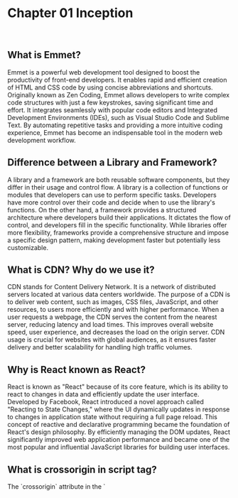 <h1>Chapter 01 Inception</h1>

<br />


<h2> What is Emmet? </h2>

<p> Emmet is a powerful web development tool designed to boost the productivity of front-end developers. It enables rapid and efficient creation of HTML and CSS code by using concise abbreviations and shortcuts. Originally known as Zen Coding, Emmet allows developers to write complex code structures with just a few keystrokes, saving significant time and effort. It integrates seamlessly with popular code editors and Integrated Development Environments (IDEs), such as Visual Studio Code and Sublime Text. By automating repetitive tasks and providing a more intuitive coding experience, Emmet has become an indispensable tool in the modern web development workflow. </p>

<h2>Difference between a Library and Framework? </h2>
<p>
A library and a framework are both reusable software components, but they differ in their usage and control flow. A library is a collection of functions or modules that developers can use to perform specific tasks. Developers have more control over their code and decide when to use the library's functions. On the other hand, a framework provides a structured architecture where developers build their applications. It dictates the flow of control, and developers fill in the specific functionality. While libraries offer more flexibility, frameworks provide a comprehensive structure and impose a specific design pattern, making development faster but potentially less customizable.
</p>

<h2>What is CDN? Why do we use it? </h2>
<p>
CDN stands for Content Delivery Network. It is a network of distributed servers located at various data centers worldwide. The purpose of a CDN is to deliver web content, such as images, CSS files, JavaScript, and other resources, to users more efficiently and with higher performance. When a user requests a webpage, the CDN serves the content from the nearest server, reducing latency and load times. This improves overall website speed, user experience, and decreases the load on the origin server. CDN usage is crucial for websites with global audiences, as it ensures faster delivery and better scalability for handling high traffic volumes.
</p>


<h2>Why is React known as React?</h2>
<p>
React is known as "React" because of its core feature, which is its ability to react to changes in data and efficiently update the user interface. Developed by Facebook, React introduced a novel approach called "Reacting to State Changes," where the UI dynamically updates in response to changes in application state without requiring a full page reload. This concept of reactive and declarative programming became the foundation of React's design philosophy. By efficiently managing the DOM updates, React significantly improved web application performance and became one of the most popular and influential JavaScript libraries for building user interfaces.
</p>

<h2>What is crossorigin in script tag?</h2>
<p>
The `crossorigin` attribute in the `<script>` tag is used to control how the browser fetches and handles JavaScript files from different origins (domains) to ensure security and prevent cross-origin issues. When a script with `crossorigin` is loaded, the browser will check the CORS (Cross-Origin Resource Sharing) headers of the server's response to allow or restrict access to the script's content. If the server doesn't include the appropriate CORS headers, the script may not be accessible to the page, thus enhancing security by mitigating potential risks associated with loading scripts from external sources.
</p>


<h2>What is difference between React and ReactDOM? </h2>
<p>
React and ReactDOM are two distinct packages in the React ecosystem. React is a JavaScript library for building user interfaces and managing application state. It provides the core functionality of React, including components, state management, and the virtual DOM.

On the other hand, ReactDOM is a specific package that serves as the bridge between React and the actual DOM in the web browser. It contains methods like `ReactDOM.render()` used to render React components into the real DOM, updating the UI when state changes. ReactDOM handles the interactions with the browser's DOM, while React focuses on managing the UI components and application logic.
</p>

<h2>What is difference between react.development.js and react.production.js files via CDN?</h2>
<p>
The difference between `react.development.js` and `react.production.js` files lies in how they are optimized for different environments. 

`react.development.js` is intended for development purposes and provides useful error messages and warnings to help developers identify issues during the development process. It includes additional checks and debugging tools, making the file larger in size.

`react.production.js`, on the other hand, is optimized for production environments. It removes the development-specific code, error messages, and debugging tools, resulting in a smaller file size. This improves the performance of the application in production and reduces unnecessary overhead, making it suitable for deployment to end-users. Developers should use the appropriate version based on their development or production needs.
</p>

<h2>What is async and defer?</h2>
<p>
`async` and `defer` are attributes used in the `<script>` tag when including external JavaScript files in an HTML document.

1. `async`: When used, the browser continues parsing the HTML document while fetching the script in the background. Once the script is fetched, it is executed, which can potentially interrupt the parsing of the document. This attribute is suitable for non-blocking scripts that don't rely on the DOM or other scripts.

2. `defer`: When used, the script is fetched in the background, but it is only executed after the HTML document is fully parsed. This attribute is ideal for scripts that require the DOM to be available, and it ensures proper script execution order while not blocking the document parsing.
</p>
